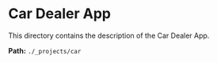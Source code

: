 # Car Dealer App

This directory contains the description of the Car Dealer App.

**Path:** `./_projects/car`